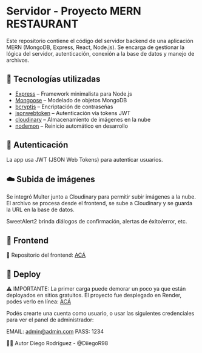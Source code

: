 # Servidor - Proyecto MERN RESTAURANT

Este repositorio contiene el código del servidor backend de una aplicación MERN (MongoDB, Express, React, Node.js). Se encarga de gestionar la lógica del servidor, autenticación, conexión a la base de datos y manejo de archivos.

## 🚀 Tecnologías utilizadas

- [Express](https://expressjs.com/) – Framework minimalista para Node.js
- [Mongoose](https://mongoosejs.com/) – Modelado de objetos MongoDB
- [bcryptjs](https://www.npmjs.com/package/bcryptjs) – Encriptación de contraseñas
- [jsonwebtoken](https://www.npmjs.com/package/jsonwebtoken) – Autenticación vía tokens JWT
- [cloudinary](https://cloudinary.com/) – Almacenamiento de imágenes en la nube
- [nodemon](https://nodemon.io/) – Reinicio automático en desarrollo

## 🔐 Autenticación
La app usa JWT (JSON Web Tokens) para autenticar usuarios.

## ☁️ Subida de imágenes
Se integró Multer junto a Cloudinary para permitir subir imágenes a la nube. El archivo se procesa desde el frontend, se sube a Cloudinary y se guarda la URL en la base de datos.

SweetAlert2 brinda diálogos de confirmación, alertas de éxito/error, etc.

## 📡 Frontend
🔗 Repositorio del frontend: [ACÁ](https://github.com/Diiegor98/mern-restaurant-client)

## 🚀 Deploy
⚠️ IMPORTANTE: La primer carga puede demorar un poco ya que están deployados en sitios gratuitos. 
El proyecto fue desplegado en Render, podes verlo en línea: [ACÁ](https://mern-restaurant-client-e3a5.onrender.com)

Podés crearte una cuenta como usuario, o usar las siguientes credenciales para ver el panel de administrador:

EMAIL: admin@admin.com
PASS: 1234

🧑‍💻 Autor
Diego Rodríguez - @DiiegoR98
